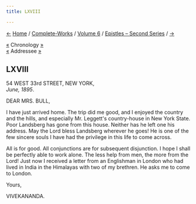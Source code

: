 ```yaml
---
title: LXVIII

---
```

<div>

[←](067_mrs_bull.htm) [Home](../../../index.htm) /
[Complete-Works](../../complete_works.htm) / [Volume
6](../volume_6_contents.htm) / [Epistles – Second
Series](epistles_second_series_contents.htm) / [→](069_shashi.htm)

  

[«](067_mrs_bull.htm) Chronology [»](069_shashi.htm)  
[«](067_mrs_bull.htm) Addressee
[»](../../volume_9/letters_fifth_series/063_mother.htm)

## LXVIII

54 WEST 33rd STREET, NEW YORK,  
*June, 1895*.

DEAR MRS. BULL,

I have just arrived home. The trip did me good, and I enjoyed the
country and the hills, and especially Mr. Leggett's country-house in New
York State. Poor Landsberg has gone from this house. Neither has he left
one his address. May the Lord bless Landsberg wherever he goes! He is
one of the few sincere souls I have had the privilege in this life to
come across.

All is for good. All conjunctions are for subsequent disjunction. I hope
I shall be perfectly able to work alone. The less help from men, the
more from the Lord! Just now I received a letter from an Englishman in
London who had lived in India in the Himalayas with two of my brethren.
He asks me to come to London.

Yours,

VIVEKANANDA.

</div>
